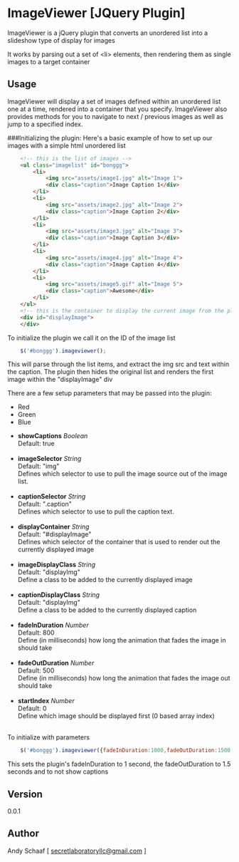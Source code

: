 ImageViewer [JQuery Plugin]
===========

ImageViewer is a jQuery plugin that converts an unordered list into a slideshow type of display for images

It works by parsing out a set of &lt;li&gt; elements, then rendering them as single images to a target container
	
## Usage
ImageViewer will display a set of images defined within an unordered list one at a time, rendered into a container that you specify.
ImageViewer also provides methods for you to navigate to next / previous images as well as jump to a specified index.

###Initializing the plugin:
Here's a basic example of how to set up our images with a simple html unordered list

```html
	<!-- this is the list of images -->
	<ul class="imagelist" id="bonggg">
		<li>
			<img src="assets/image1.jpg" alt="Image 1">
			<div class="caption">Image Caption 1</div>
		</li>
		<li>
			<img src="assets/image2.jpg" alt="Image 2">
			<div class="caption">Image Caption 2</div>
		</li>
		<li>
			<img src="assets/image3.jpg" alt="Image 3">
			<div class="caption">Image Caption 3</div>
		</li>
		<li>
			<img src="assets/image4.jpg" alt="Image 4">
			<div class="caption">Image Caption 4</div>
		</li>
		<li>
			<img src="assets/image5.gif" alt="Image 5">
			<div class="caption">Awesome</div>
		</li>
	</ul>
	<!-- this is the container to display the current image from the plugin -->
	<div id="displayImage">
	</div>
```

To initialize the plugin we call it on the ID of the image list
```javascript
	$('#bonggg').imageviewer();
```
This will parse through the list items, and extract the img src and text within the caption.
The plugin then hides the original list and renders the first image within the "displayImage" div

There are a few setup parameters that may be passed into the plugin:

-   Red
-   Green
-   Blue

<ul>
	<li>
		<b>showCaptions</b>
		<i>Boolean</i><br/>
		Default: true
		<br/><br/>
	</li>
	<li>
		<b>imageSelector</b>
		<i>String</i><br/>
		Default: "img"<br/>
		Defines which selector to use to pull the image source out of the image list.
		<br/><br/>
	</li>
	<li>
		<b>captionSelector</b>
		<i>String</i><br/>
		Default: ".caption"<br/>
		Defines which selector to use to pull the caption text.
		<br/><br/>
	</li>
	<li>
		<b>displayContainer</b>
		<i>String</i><br/>
		Default: "#displayImage"<br/>
		Defines which selector of the container that is used to render out the currently displayed image
		<br/><br/>
	</li>
	<li>
		<b>imageDisplayClass</b>
		<i>String</i><br/>
		Default: "displayImg"<br/>
		Define a class to be added to the currently displayed image
		<br/><br/>
	</li>
	<li>
		<b>captionDisplayClass</b>
		<i>String</i><br/>
		Default: "displayImg"<br/>
		Define a class to be added to the currently displayed caption
		<br/><br/>
	</li>
	<li>
		<b>fadeInDuration</b>
		<i>Number</i><br/>
		Default: 800<br/>
		Define (in milliseconds) how long the animation that fades the image in should take
		<br/><br/>
	</li>
	<li>
		<b>fadeOutDuration</b>
		<i>Number</i><br/>
		Default: 500<br/>
		Define (in milliseconds) how long the animation that fades the image out should take
		<br/><br/>
	</li>
	<li>
		<b>startIndex</b>
		<i>Number</i><br/>
		Default: 0<br/>
		Define which image should be displayed first (0 based array index)
		<br/><br/>
	</li>
</ul>

To initialize with parameters
```javascript
	$('#bonggg').imageviewer({fadeInDuration:1000,fadeOutDuration:1500,showCaptions:false});
```
This sets the plugin's fadeInDuration to 1 second, the fadeOutDuration to 1.5 seconds and to not show captions


## Version
0.0.1

## Author
Andy Schaaf [ secretlaboratoryllc@gmail.com ]